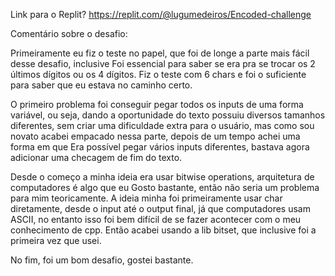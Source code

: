 Link para o Replit? https://replit.com/@lugumedeiros/Encoded-challenge

Comentário sobre o desafio:

Primeiramente eu fiz o teste no papel, que foi de longe a parte mais fácil desse desafio, inclusive
Foi essencial para saber se era pra se trocar os 2 últimos dígitos ou os 4 dígitos. Fiz o teste com
6 chars e foi o suficiente para saber que eu estava no caminho certo.

O primeiro problema foi conseguir pegar todos os inputs de uma forma variável, ou seja, dando a
oportunidade do texto possuiu diversos tamanhos diferentes, sem criar uma  dificuldade extra para
o usuário, mas como sou novato acabei empacado nessa parte, depois de um tempo achei uma forma em que
Era possível pegar vários inputs diferentes, bastava agora adicionar uma checagem de fim do texto.

Desde o começo a minha ideia era usar bitwise operations, arquitetura de computadores é algo que eu
Gosto bastante, então não seria um problema para mim teoricamente.
A ideia minha foi primeiramente usar char diretamente, desde o input até o output final, já que
computadores usam ASCII, no entanto isso foi bem difícil de se fazer acontecer com o meu
conhecimento de cpp. Então acabei usando a lib bitset, que inclusive foi a primeira vez que usei.

No fim, foi um bom desafio, gostei bastante.
